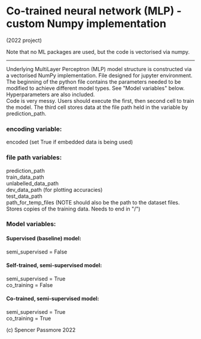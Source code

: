 # Co-trained neural network (MLP) - custom Numpy implementation 

(2022 project) 

Note that no ML packages are used, but the code is vectorised via numpy.

--- 

Underlying MultiLayer Perceptron (MLP) model structure is constructed via a vectorised NumPy implementation. 
File designed for jupyter environment.  <br>
The beginning of the python file contains the parameters needed to be modified to achieve different model types. See "Model variables" below. Hyperparameters are also included.  <br> 
Code is very messy. Users should execute the first, then second cell to train the model. The third cell stores data at the file path held in the variable by prediction_path.  <br>


### encoding variable:
encoded (set True if embedded data is being used)

### file path variables:
prediction_path  <br>
train_data_path  <br>
unlabelled_data_path  <br>
dev_data_path (for plotting accuracies)  <br>
test_data_path  <br>
path_for_temp_files (NOTE should also be the path to the dataset files. Stores copies of the training data. Needs to end in "/")

### Model variables:

#### Supervised (baseline) model:
semi_supervised = False

#### Self-trained, semi-supervised model:
semi_supervised = True  <br>
co_training = False

#### Co-trained, semi-supervised model:
semi_supervised = True  <br>
co_training = True


(c) Spencer Passmore 2022
